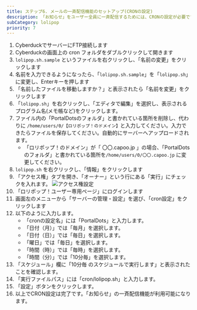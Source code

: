 ```yaml
---
title: ステップ6. メールの一斉配信機能のセットアップ(CRONの設定)
description: 「お知らせ」をユーザー全員に一斉配信するためには、CRONの設定が必要です。
subCategory: lolipop
priority: 7
---
```


1. CyberduckでサーバーにFTP接続します
2. Cyberduckの画面上の cron フォルダをダブルクリックして開きます
3. `lolipop.sh.sample` というファイルを右クリックし、「名前の変更」をクリックします
4. 名前を入力できるようになったら、「`lolipop.sh.sample`」を「`lolipop.sh`」に変更し、Enterキーを押します
5. 「名前したファイルを移動しますか？」と表示されたら「名前を変更」をクリックします
6. 「`lolipop.sh`」を右クリックし、「エディタで編集」を選択し、表示されるプログラム名(メモ帳など)をクリックします。
7. ファイル内の「PortalDotsのフォルダ」と書かれている箇所を削除し、代わりに `/home/users/0/【ロリポップ！のドメイン】`と入力してください。入力できたらファイルを保存してください。自動的にサーバーへアップロードされます。
    - 「ロリポップ！のドメイン」が「 〇〇.capoo.jp 」の場合、「PortalDotsのフォルダ」と書かれている箇所を`/home/users/0/〇〇.capoo.jp` に変更してください。
8. `lolipop.sh` を右クリックし、「情報」をクリックします
9. 「アクセス権」タブを開き、「オーナー」という行にある「実行」にチェックを入れます。
    ![アクセス権設定](/docs-images/cyberduck-settings-file-permission.png)
10. 「ロリポップ！ユーザー専用ページ」にログインします
11. 画面左のメニューから「サーバーの管理・設定」を選び、「cron設定」をクリックします
12. 以下のように入力します。
    - 「cronの設定名」には「PortalDots」と入力します。
    - 「日付（月）」では「毎月」を選択します。
    - 「日付（日）」では「毎日」を選択します。
    - 「曜日」では「毎日」を選択します。
    - 「時間（時）」では「毎時」を選択します。
    - 「時間（分）」では「10分毎」を選択します。
13. 「スケジュール」欄に「10分毎 のスケジュールで実行します」と表示されたことを確認します。
14. 「実行ファイルパス」には「cron/lolipop.sh」と入力します。
15. 「設定」ボタンをクリックします。
16. 以上でCRON設定は完了です。「お知らせ」の一斉配信機能が利用可能になります。

